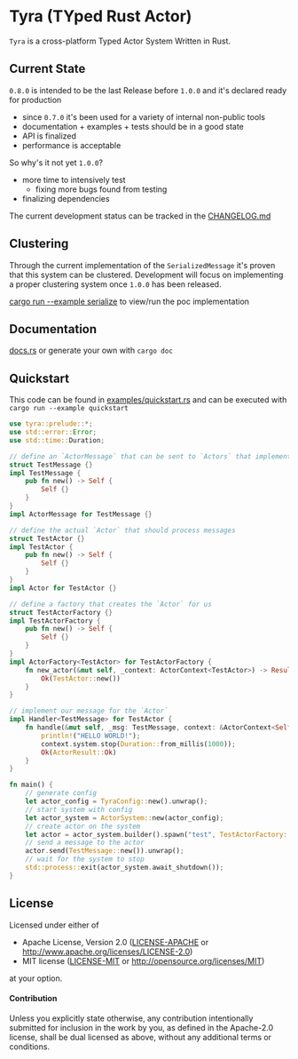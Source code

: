 # Tyra (TYped Rust Actor)

`Tyra` is a cross-platform Typed Actor System Written in Rust.


## Current State

`0.8.0` is intended to be the last Release before `1.0.0` and it's declared ready for production
 - since `0.7.0` it's been used for a variety of internal non-public tools
 - documentation + examples + tests should be in a good state
 - API is finalized
 - performance is acceptable

So why's it not yet `1.0.0`?
 - more time to intensively test
   - fixing more bugs found from testing
 - finalizing dependencies

The current development status can be tracked in the [CHANGELOG.md](CHANGELOG.md)

## Clustering

Through the current implementation of the `SerializedMessage` it's proven that this system can be clustered.
Development will focus on implementing a proper clustering system once `1.0.0` has been released. 

[cargo run --example serialize](./examples/serialize.rs) to view/run the poc implementation 

## Documentation

[docs.rs](https://docs.rs/tyra/) or generate your own with `cargo doc`

## Quickstart

This code can be found in [examples/quickstart.rs](./examples/quickstart.rs) and can be executed with `cargo run --example quickstart`

```rust
use tyra::prelude::*;
use std::error::Error;
use std::time::Duration;

// define an `ActorMessage` that can be sent to `Actors` that implement the corresponding `Handler<T>`
struct TestMessage {}
impl TestMessage {
    pub fn new() -> Self {
        Self {}
    }
}
impl ActorMessage for TestMessage {}

// define the actual `Actor` that should process messages
struct TestActor {}
impl TestActor {
    pub fn new() -> Self {
        Self {}
    }
}
impl Actor for TestActor {}

// define a factory that creates the `Actor` for us
struct TestActorFactory {}
impl TestActorFactory {
    pub fn new() -> Self {
        Self {}
    }
}
impl ActorFactory<TestActor> for TestActorFactory {
    fn new_actor(&mut self, _context: ActorContext<TestActor>) -> Result<TestActor, Box<dyn Error>> {
        Ok(TestActor::new())
    }
}

// implement our message for the `Actor`
impl Handler<TestMessage> for TestActor {
    fn handle(&mut self, _msg: TestMessage, context: &ActorContext<Self>) -> Result<ActorResult, Box<dyn Error>> {
        println!("HELLO WORLD!");
        context.system.stop(Duration::from_millis(1000));
        Ok(ActorResult::Ok)
    }
}

fn main() {
    // generate config
    let actor_config = TyraConfig::new().unwrap();
    // start system with config
    let actor_system = ActorSystem::new(actor_config);
    // create actor on the system
    let actor = actor_system.builder().spawn("test", TestActorFactory::new()).unwrap();
    // send a message to the actor
    actor.send(TestMessage::new()).unwrap();
    // wait for the system to stop
    std::process::exit(actor_system.await_shutdown());
}
```

## License

Licensed under either of

* Apache License, Version 2.0 ([LICENSE-APACHE](LICENSE-APACHE) or http://www.apache.org/licenses/LICENSE-2.0)
* MIT license ([LICENSE-MIT](LICENSE-MIT) or http://opensource.org/licenses/MIT)

at your option.


#### Contribution

Unless you explicitly state otherwise, any contribution intentionally submitted
for inclusion in the work by you, as defined in the Apache-2.0 license, shall be
dual licensed as above, without any additional terms or conditions.